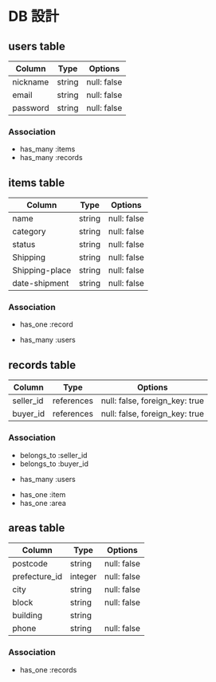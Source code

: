 # DB 設計

## users table
| Column             | Type                | Options                 |
|--------------------|---------------------|-------------------------|
| nickname           | string            |  null: false           |
| email              | string            |  null: false           |
| password           | string            |  null: false           |

### Association
* has_many :items
* has_many :records




## items table
| Column                              | Type       | Options                              |
|-------------------------------------|------------|------------------                    |
| name                                | string     | null: false                          |
| category                            | string     | null: false                          |
| status                              | string     | null: false                          |
| Shipping                            | string     | null: false                          |
| Shipping-place                      | string     | null: false                          |
| date-shipment                       | string     | null: false                          |


### Association
- has_one :record
* has_many :users




## records table
| Column      | Type       | Options           |
|-------------|------------|-------------------|
| seller_id   | references | null: false, foreign_key: true       |
| buyer_id    | references | null: false, foreign_key: true       |


### Association
- belongs_to :seller_id
- belongs_to :buyer_id
* has_many :users
- has_one :item
- has_one :area



## areas table
| Column        | Type       | Options           |
|-------------  |------------|-------------------|
| postcode      | string     | null: false       |
| prefecture_id | integer    | null: false       |
| city          | string     | null: false       |
| block         | string     | null: false       |
| building      | string     |
| phone         | string     | null: false       |


### Association
- has_one :records

